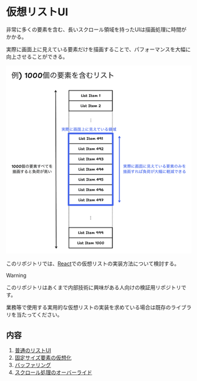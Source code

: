 # 仮想リストUI

非常に多くの要素を含む、長いスクロール領域を持ったUIは描画処理に時間がかかる。

実際に画面上に見えている要素だけを描画することで、パフォーマンスを大幅に向上させることができる。

<img alt="仮想リストの概要" src="./doc/virtual_list_overview.png" width=600 />

このリポジトリでは、[React](https://react.dev/)での仮想リストの実装方法について検討する。

> [!WARNING]
> このリポジトリはあくまで内部技術に興味がある人向けの検証用リポジトリです。
> 
> 業務等で使用する実用的な仮想リストの実装を求めている場合は既存のライブラリを当たってください。

## 内容

1. [普通のリストUI](doc/01-setup/README.md)
2. [固定サイズ要素の仮想化](doc/02-virtualize-fix-sized-rows/README.md)
3. [バッファリング](doc/03-buffering/README.md)
4. [スクロール処理のオーバーライド](doc/04-scroll-override/README.md)
